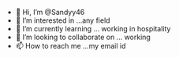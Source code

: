 - 👋 Hi, I’m @Sandyy46
- 👀 I’m interested in ...any field
- 🌱 I’m currently learning ... working in hospitality
- 💞️ I’m looking to collaborate on ... working
- 📫 How to reach me ...my email id

<!---
Sandyy46/Sandyy46 is a ✨ special ✨ repository because its `README.md` (this file) appears on your GitHub profile.
You can click the Preview link to take a look at your changes.
--->
